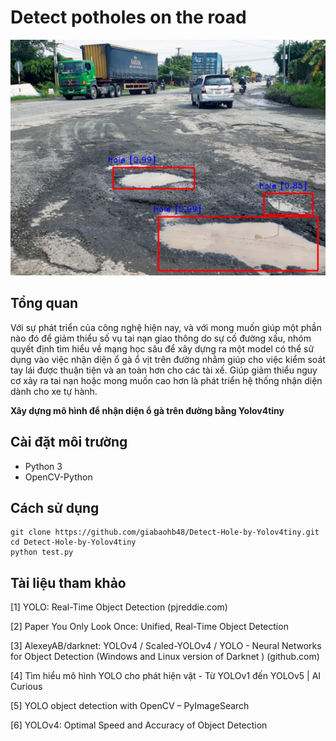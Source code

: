 # Detect potholes on the road
<img src="./images/output.jpg" width='700'>

## Tổng quan

Với sự phát triển của công nghệ hiện nay, và với mong muốn giúp một phần nào đó để giảm thiểu số vụ tai nạn giao thông do sự cố đường xấu, nhóm quyết định tìm hiểu về mạng học sâu để xây dựng ra một model có thể sử dụng vào việc nhận diện ổ gà ổ vịt trên đường nhằm giúp cho việc kiểm soát tay lái được thuận tiện và an toàn hơn cho các tài xế. Giúp giảm thiểu nguy cơ xảy ra tai nạn hoặc mong muốn cao hơn là phát triển hệ thống nhận diện dành cho xe tự hành.

**Xây dựng mô hình để nhận diện ổ gà trên đường bằng Yolov4tiny**

## Cài đặt môi trường
* Python 3
* OpenCV-Python

## Cách sử dụng
```
git clone https://github.com/giabaohb48/Detect-Hole-by-Yolov4tiny.git
cd Detect-Hole-by-Yolov4tiny
python test.py
```

## Tài liệu tham khảo
[1] YOLO: Real-Time Object Detection (pjreddie.com)

[2] Paper You Only Look Once: Unified, Real-Time Object Detection

[3] AlexeyAB/darknet: YOLOv4 / Scaled-YOLOv4 / YOLO - Neural Networks for Object Detection (Windows and Linux version of Darknet ) (github.com)

[4] Tìm hiểu mô hình YOLO cho phát hiện vật - Từ YOLOv1 đến YOLOv5 | AI Curious

[5] YOLO object detection with OpenCV – PyImageSearch

[6] YOLOv4: Optimal Speed and Accuracy of Object Detection
